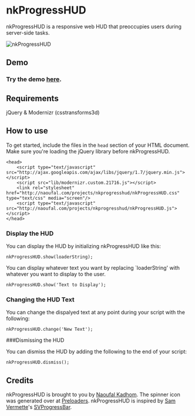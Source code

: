nkProgressHUD
=============

nkProgressHUD is a responsive web HUD that preoccupies users during server-side tasks.

![nkProgressHUD](http://naoufal.com/assets/img/nkprogresshud.png)

Demo
----------
### Try the demo [here](http://naoufal.com/projects/nkprogresshud/).

Requirements
----------
jQuery & Modernizr (csstransforms3d)

How to use
----------

To get started, include the files in the `head` section of your HTML document.  Make sure you're loading the jQuery library before nkProgressHUD.

    <head>
        <script type="text/javascript" src="http://ajax.googleapis.com/ajax/libs/jquery/1.7/jquery.min.js"></script>
        <script src="lib/modernizr.custom.21716.js"></script>   
        <link rel="stylesheet" href="http://naoufal.com/projects/nkprogresshud/nkProgressHUD.css" type="text/css" media="screen"/>
        <script type="text/javascript" src="http://naoufal.com/projects/nkprogresshud/nkProgressHUD.js"></script>
    </head>

### Display the HUD

You can display the HUD by initializing nkProgressHUD like this:

    nkProgressHUD.show(loaderString);

You can display whatever text you want by replacing `loaderString' with whatever you want to display to the user.

    nkProgressHUD.show('Text to Display');

### Changing the HUD Text

You can change the dispalyed text at any point during your script with the following:

    nkProgressHUD.change('New Text');

###Dismissing the HUD

You can dismiss the HUD by adding the following to the end of your script:

    nkProgressHUD.dismiss();


## Credits

nkProgressHUD is brought to you by [Naoufal Kadhom](https://twitter.com/naoufal). The spinner icon was generated over at [Preloaders](http://preloaders.net/). nkProgressHUD is inspired by [Sam Vermette](http://samvermette.com)'s [SVProgressBar](https://github.com/samvermette/SVProgressHUD).
